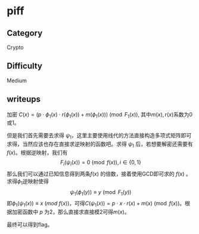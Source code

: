 # piff

## Category

Crypto

## Difficulty

Medium

## writeups

加密 $C(x)=( p\cdot \phi_1(x)\cdot r(\phi_1(x)) + m(\phi_1(x)) ) \pmod{F_1(x)}$, 其中$m(x),r(x)$系数为0或1。

但是我们首先需要去求得 $\psi_1$，这里主要使用线代的方法直接构造多项式矩阵即可求得，当然应该也存在直接求逆映射的函数吧。求得 $\psi_1$ 后，若想要解密还需要有 $f(x)$。根据逆映射，我们有
$$
F_i(\psi_i(x))=0\pmod{f(x)},i\in\{0,1\}
$$
那么我们可以通过已知信息得到两条$f(x)$ 的倍数，接着使用GCD即可求的 $f(x)$ 。求得$\phi_1$逆映射使得
$$
\psi_1(\phi_1(y))\equiv y\pmod{F_1(y)}
$$
即$\phi_1(\psi_1(x))\equiv x\ (mod\ f(x))$，可得$C(\psi_1(x))=p\cdot x\cdot r(x)+m(x) \pmod{f(x)}$。根据加密函数中 $p$ 为2，那么直接求直接模2可得$m(x)$。

最终可以得到flag。